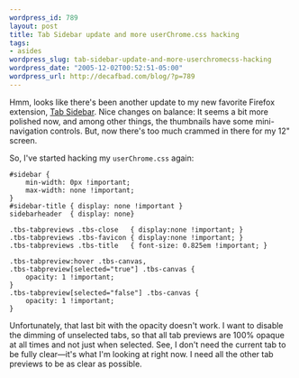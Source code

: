 ```yaml
--- 
wordpress_id: 789
layout: post
title: Tab Sidebar update and more userChrome.css hacking
tags: 
- asides
wordpress_slug: tab-sidebar-update-and-more-userchromecss-hacking
wordpress_date: "2005-12-02T00:52:51-05:00"
wordpress_url: http://decafbad.com/blog/?p=789
---
```

Hmm, looks like there's been another update to my new favorite Firefox extension, [Tab Sidebar][ts].  Nice changes on balance: It seems a bit more polished now, and among other things, the thumbnails have some mini-navigation controls.  But, now there's too much crammed in there for my 12" screen.  

So, I've started hacking my `userChrome.css` again:

    #sidebar {
        min-width: 0px !important;
        max-width: none !important;
    }
    #sidebar-title { display: none !important }
    sidebarheader  { display: none}
        
    .tbs-tabpreviews .tbs-close   { display:none !important; }
    .tbs-tabpreviews .tbs-favicon { display:none !important; }
    .tbs-tabpreviews .tbs-title   { font-size: 0.825em !important; }
    
    .tbs-tabpreview:hover .tbs-canvas, 
    .tbs-tabpreview[selected="true"] .tbs-canvas {
        opacity: 1 !important;
    }
    .tbs-tabpreview[selected="false"] .tbs-canvas {
        opacity: 1 !important;
    }

Unfortunately, that last bit with the opacity doesn't work.  I want to disable the dimming of unselected tabs, so that all tab previews are 100% opaque at all times and not just when selected.  See, I don't need the current tab to be fully clear—it's what I'm looking at right now.  I need all the other tab previews to be as clear as possible.

[ts]: http://users.blueprintit.co.uk/~dave/web/firefox/tabsidebar/index.html
